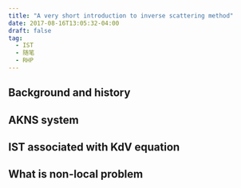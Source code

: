 ```yaml
---
title: "A very short introduction to inverse scattering method"
date: 2017-08-16T13:05:32-04:00
draft: false
tag: 
  - IST
  - 随笔
  - RHP
---
```

## Background and history
## AKNS system
## IST associated with KdV equation
## What is non-local problem
